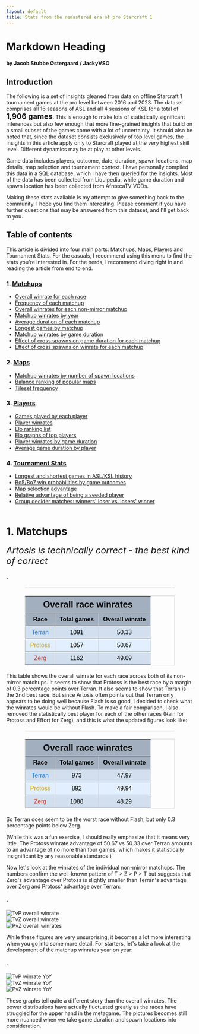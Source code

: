 ```yaml
---
layout: default
title: Stats from the remastered era of pro Starcraft 1
---
```


# Markdown Heading
#### by Jacob Stubbe Østergaard / JackyVSO 

## Introduction
The following is a set of insights gleaned from data on offline Starcraft 1 tournament games at the pro level between 2016 and 2023. The dataset comprises all 16 seasons of ASL and all 4 seasons of KSL for a total of <span style="font-size: 20px;">**1,906 games**</span>. This is enough to make lots of statistically significant inferences but also few enough that more fine-grained insights that build on a small subset of the games come with a lot of uncertainty. It should also be noted that, since the dataset consists exclusively of top level games, the insights in this article apply only to Starcraft played at the very highest skill level. Different dynamics may be at play at other levels.

Game data includes players, outcome, date, duration, spawn locations, map details, map selection and tournament context. I have personally compiled this data in a SQL database, which I have then queried for the insights. Most of the data has been collected from Liquipedia, while game duration and spawn location has been collected from AfreecaTV VODs.

Making these stats available is my attempt to give something back to the community. I hope you find them interesting. Please comment if you have further questions that may be answered from this dataset, and I'll get back to you.

## Table of contents
This article is divided into four main parts: Matchups, Maps, Players and Tournament Stats. For the casuals, I recommend using this menu to find the stats you're interested in. For the nerds, I recommend diving right in and reading the article from end to end.

### 1. [Matchups](#Matchups)
- [Overall winrate for each race](#A2)
- [Frequency of each matchup](#A5)
- [Overall winrates for each non-mirror matchup](#A11)
- [Matchup winrates by year](#6)
- [Average duration of each matchup](#A9)
- [Longest games by matchup](#10)
- [Matchup winrates by game duration](#11)
- [Effect of cross spawns on game duration for each matchup](#14)
- [Effect of cross spawns on winrate for each matchup](#A10)



### 2. [Maps](#Maps)
- [Matchup winrates by number of spawn locations](#7)
- [Balance ranking of popular maps](#8)
- [Tileset frequency](#A6)



### 3. [Players](#Players)
- [Games played by each player](#1)
- [Player winrates](#3)
- [Elo ranking list](#4)
- [Elo graphs of top players](#5)
- [Player winrates by game duration](#13)
- [Average game duration by player](#12)



### 4. [Tournament Stats](#TournamentStats)
- [Longest and shortest games in ASL/KSL history](#9)
- [Bo5/Bo7 win probabilities by game outcomes](#A3)
- [Map selection advantage](#A4)
- [Relative advantage of being a seeded player](#A7)
- [Group decider matches: winners' loser vs. losers' winner](#A8)
<br/><br/>

<h1 class="h1" id="#Matchups"> 1. Matchups</h1>
<span style="font-size: 24px;"><i>Artosis is technically correct - the best kind of correct</i></span>
<h4 id="#A2">.</h4>

<style>
  .table {
    width: 80%;
    border-collapse: collapse;
    margin: 20px auto;
    font-family: 'IBM Plex Mono', sans-serif;
  }
  .table th, .table td {
    padding: 8px 12px;
    text-align: center;
  }
  .table th {
    background-color: #a2afbe;
    color: #000000;
  }
  .table-striped tbody tr:nth-child(odd) {
    background-color: #d2dfee;
  }
  .table-striped tr:nth-child(even) {
    background-color: #e2effe;
}
  .table-bordered {
    border: 1px solid #ccc;
  }
</style>
<table border="1" class="dataframe table table-striped table-bordered">
  <thead>
    <tr style="text-align: right;"><table border="1" class="dataframe table table-striped table-bordered">
    <thead>
    <tr>
    <th colspan="3" style="font-size: 24px; text-align: center;">Overall race winrates</th>
</tr><tr style="text-align: right;"><th>Race</th><th>Total games</th><th>Overall winrate</th>    </tr>
    </thead>
    <tbody>
    <tr>
    <td style="background-color: #d2dfee;"><span style="color: #1578da;">Terran</span></td><td style="background-color: #d2dfee;"><span style="color: #000000;">1091</span></td><td style="background-color: #d2dfee;"><span style="color: #000000;">50.33</span></td>
    </tr><tr>
    <td style="background-color: #e2effe;"><span style="color: #d3a514;">Protoss</span></td><td style="background-color: #e2effe;"><span style="color: #000000;">1057</span></td><td style="background-color: #e2effe;"><span style="color: #000000;">50.67</span></td>
    </tr><tr>
    <td style="background-color: #d2dfee;"><span style="color: #d73529;">Zerg</span></td><td style="background-color: #d2dfee;"><span style="color: #000000;">1162</span></td><td style="background-color: #d2dfee;"><span style="color: #000000;">49.09</span></td>
    </tr>  </tbody>
</table>

This table shows the overall winrate for each race across both of its non-mirror matchups. It seems to show that Protoss is the best race by a margin of 0.3 percentage points over Terran. It also seems to show that Terran is the 2nd best race. But since Artosis often points out that Terran only appears to be doing well because Flash is so good, I decided to check what the winrates would be without Flash. To make a fair comparison, I also removed the statistically best player for each of the other races (Rain for Protoss and Effort for Zerg), and this is what the updated figures look like:

<table border="1" class="dataframe table table-striped table-bordered">
  <thead>
    <tr style="text-align: right;"><table border="1" class="dataframe table table-striped table-bordered">
    <thead>
    <tr>
    <th colspan="3" style="font-size: 24px; text-align: center;">Overall race winrates</th>
</tr><tr style="text-align: right;"><th>Race</th><th>Total games</th><th>Overall winrate</th>    </tr>
    </thead>
    <tbody>
    <tr>
    <td style="background-color: #d2dfee;"><span style="color: #1578da;">Terran</span></td><td style="background-color: #d2dfee;"><span style="color: #000000;">973</span></td><td style="background-color: #d2dfee;"><span style="color: #000000;">47.97</span></td>
    </tr><tr>
    <td style="background-color: #e2effe;"><span style="color: #d3a514;">Protoss</span></td><td style="background-color: #e2effe;"><span style="color: #000000;">892</span></td><td style="background-color: #e2effe;"><span style="color: #000000;">49.94</span></td>
    </tr><tr>
    <td style="background-color: #d2dfee;"><span style="color: #d73529;">Zerg</span></td><td style="background-color: #d2dfee;"><span style="color: #000000;">1088</span></td><td style="background-color: #d2dfee;"><span style="color: #000000;">48.29</span></td>
    </tr>  </tbody>
</table>

So Terran does seem to be the worst race without Flash, but only 0.3 percentage points below Zerg.  

(While this was a fun exercise, I should really emphasize that it means very little. The Protoss winrate advantage of 50.67 vs 50.33 over Terran amounts to an advantage of no more than four games, which makes it statistically insignificant by any reasonable standards.)  

Now let's look at the winrates of the individual non-mirror matchups. The numbers confirm the well-known pattern of T > Z > P > T but suggests that Zerg's advantage over Protoss is slightly smaller than Terran's advantage over Zerg and Protoss' advantage over Terran:  

<h4 id="#A11">.</h4>

![TvP overall winrate](images\A11TvPoverallwinrate.png "TVP overall winrate")  
![TvZ overall winrate](images\A11TvZoverallwinrate.png "TVZ overall winrate")  
![PvZ overall winrates](images\A11PvZoverallwinrate.png "PVZ overall winrate")  

While these figures are very unsurprising, it becomes a lot more interesting when you go into some more detail. For starters, let's take a look at the development of the matchup winrates year on year:

<h4 id="#6">.</h4>

![TvP winrate YoY](images\6TvPwinrates.png "TvP winrate 2016-2023")  
![TvZ winrate YoY](images\6TvZwinrates.png "TvP winrate 2016-2023")  
![PvZ winrate YoY](images\6PvZwinrates.png "TvP winrate 2016-2023")  

These graphs tell quite a different story than the overall winrates. The power distributions have actually fluctuated greatly as the races have struggled for the upper hand in the metagame. The pictures becomes still more nuanced when we take game duration and spawn locations into consideration.
